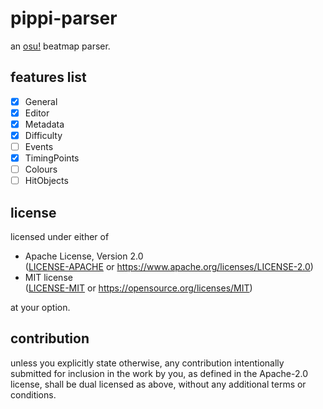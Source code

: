 # pippi-parser

an [osu!](https://osu.ppy.sh) beatmap parser.

## features list

- [x] General
- [x] Editor
- [x] Metadata
- [x] Difficulty
- [ ] Events
- [x] TimingPoints
- [ ] Colours
- [ ] HitObjects
	
## license

licensed under either of

*   Apache License, Version 2.0  
    ([LICENSE-APACHE](LICENSE-APACHE) or https://www.apache.org/licenses/LICENSE-2.0)
*   MIT license  
	([LICENSE-MIT](LICENSE-MIT) or https://opensource.org/licenses/MIT)

at your option.

## contribution

unless you explicitly state otherwise, any contribution intentionally submitted
for inclusion in the work by you, as defined in the Apache-2.0 license, shall
be dual licensed as above, without any additional terms or conditions.
